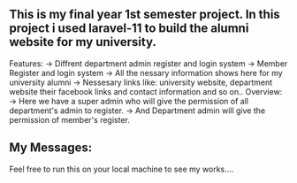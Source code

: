 This is my final year 1st semester project.
In this project i used laravel-11 to build the alumni website for my university.
-----
Features:
    -> Diffrent department admin register and login system
    -> Member Register and login system
    -> All the nessary information shows here for my university alumni 
    -> Nessesary links like: university website, department website their facebook links and contact information and so on..
Overview:
    -> Here we have a super admin who will give the permission of all department's admin to register.
    -> And Department admin will give the permission of member's register.

My Messages:
-----------
Feel free to run this on your local machine to see my works....
